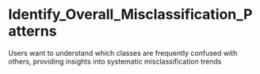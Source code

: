 # Identify_Overall_Misclassification_Patterns
Users want to understand which  classes are frequently confused with others,  providing insights into systematic  misclassification trends
